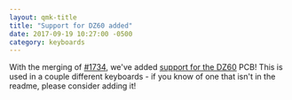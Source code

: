 ```yaml
---
layout: qmk-title
title: "Support for DZ60 added"
date: 2017-09-19 10:27:00 -0500
category: keyboards
---
```


With the merging of [#1734](https://github.com/qmk/qmk_firmware/pull/1734), we've added [support for the DZ60](https://github.com/qmk/qmk_firmware/tree/master/keyboards/dz60) PCB! This is used in a couple different keyboards - if you know of one that isn't in the readme, please consider adding it!